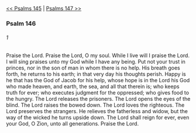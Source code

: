 [<< Psalms 145](Psalms%20145)  |  [Psalms 147 >>](Psalms%20147)

### Psalm 146
###### 1
Praise the Lord. Praise the Lord, O my soul. While I live will I praise the Lord. I will sing praises unto my God while I have any being. Put not your trust in princes, nor in the son of man in whom there is no help. His breath goes forth, he returns to his earth; in that very day his thoughts perish. Happy is he that has the God of Jacob for his help, whose hope is in the Lord his God who made heaven, and earth, the sea, and all that therein is; who keeps truth for ever; who executes judgment for the oppressed; who gives food to the hungry. The Lord releases the prisoners. The Lord opens the eyes of the blind. The Lord raises the bowed down. The Lord loves the righteous. The Lord preserves the strangers. He relieves the fatherless and widow, but the way of the wicked he turns upside down. The Lord shall reign for ever, even your God, O Zion, unto all generations. Praise the Lord.